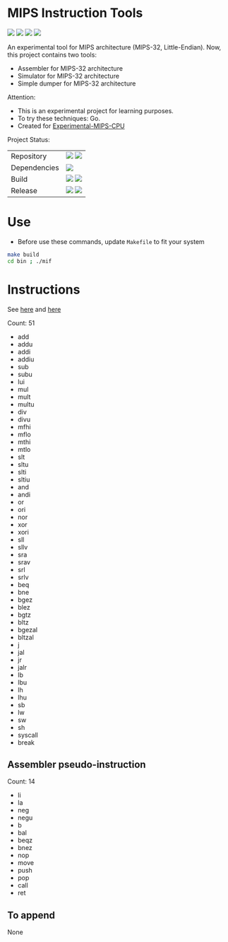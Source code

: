 # MIPS Instruction Tools

[![](https://img.shields.io/github/stars/StardustDL/MIPS-Instruction-Tools.svg?style=social&label=Stars)](https://github.com/StardustDL/MIPS-Instruction-Tools) [![](https://img.shields.io/github/forks/StardustDL/MIPS-Instruction-Tools.svg?style=social&label=Fork)](https://github.com/StardustDL/MIPS-Instruction-Tools) ![](http://progressed.io/bar/60?title=developing) [![](https://img.shields.io/github/license/StardustDL/MIPS-Instruction-Tools.svg)](https://github.com/StardustDL/MIPS-Instruction-Tools/blob/master/LICENSE)

An experimental tool for MIPS architecture (MIPS-32, Little-Endian). Now, this project contains two tools:

- Assembler for MIPS-32 architecture
- Simulator for MIPS-32 architecture
- Simple dumper for MIPS-32 architecture

Attention:

- This is an experimental project for learning purposes.
- To try these techniques: Go.
- Created for [Experimental-MIPS-CPU](https://github.com/StardustDL/Experimental-MIPS-CPU) 

Project Status:

|||
|-|-|
|Repository|[![](https://img.shields.io/github/issues/StardustDL/MIPS-Instruction-Tools.svg)](https://github.com/StardustDL/MIPS-Instruction-Tools/issues/) [![](https://img.shields.io/github/issues-pr/StardustDL/MIPS-Instruction-Tools.svg)](https://github.com/StardustDL/MIPS-Instruction-Tools/pulls/)|
|Dependencies|![](https://img.shields.io/librariesio/github/StardustDL/MIPS-Instruction-Tools.svg)|
|Build|[![](https://img.shields.io/travis/StardustDL/MIPS-Instruction-Tools/master.svg?label=master)](https://travis-ci.org/StardustDL/MIPS-Instruction-Tools) ![](https://img.shields.io/travis/StardustDL/MIPS-Instruction-Tools/dev.svg?label=dev)|
|Release|[![](https://img.shields.io/github/release-pre/StardustDL/MIPS-Instruction-Tools.svg)](https://github.com/StardustDL/MIPS-Instruction-Tools/releases/latest/) [![](https://img.shields.io/github/tag/StardustDL/MIPS-Instruction-Tools.svg)](https://github.com/StardustDL/MIPS-Instruction-Tools/tags)|

# Use

- Before use these commands, update `Makefile` to fit your system

```sh
make build
cd bin ; ./mif
```

# Instructions

See [here](https://www.mips.com/?do-download=mips32-instruction-set-quick-reference-v1-01) and [here](https://www.mips.com/products/architectures/mips32-3/)

Count: 51

- add
- addu
- addi
- addiu
- sub
- subu
- lui
- mul
- mult
- multu
- div
- divu
- mfhi
- mflo
- mthi
- mtlo
- slt
- sltu
- slti
- sltiu
- and
- andi
- or
- ori
- nor
- xor
- xori
- sll
- sllv
- sra
- srav
- srl
- srlv
- beq
- bne
- bgez
- blez
- bgtz
- bltz
- bgezal
- bltzal
- j
- jal
- jr
- jalr
- lb
- lbu
- lh
- lhu
- sb
- lw
- sw
- sh
- syscall
- break

## Assembler pseudo-instruction

Count: 14

- li
- la
- neg
- negu
- b
- bal
- beqz
- bnez
- nop
- move
- push
- pop
- call
- ret

## To append

None
